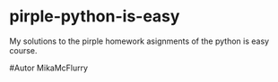 # pirple-python-is-easy
My solutions to the pirple homework asignments of the python is easy course.

#Autor
MikaMcFlurry
